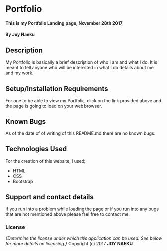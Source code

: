 # Portfolio
#### This is my Portfolio Landing page, November 28th 2017
#### By **Joy Naeku**
## Description
My Portfolio is basically a brief description of who I am and what I do. It is meant to tell anyone who will be interested in what I do details about me and my work.
## Setup/Installation Requirements
For one to be able to view my Portfolio, click on the link provided above and the page is going to load on your web browser.
## Known Bugs
As of the date of of writing of this README.md there are no known bugs.
## Technologies Used
For the creation of this website, i used;
* HTML
* CSS
* Bootstrap
## Support and contact details
If you run into a problem while loading the page or if you run into any bugs that are not mentioned above please feel free to contact me.
### License
*{Determine the license under which this application can be used.  See below for more details on licensing.}*
Copyright (c) 2017 **JOY NAEKU**
